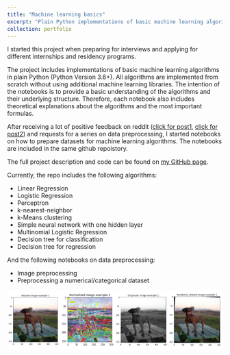 ```yaml
---
title: "Machine learning basics"
excerpt: "Plain Python implementations of basic machine learning algorithms <br/><img src='/images/decision_tree_predictions.png'>"
collection: portfolio
---
```


I started this project when preparing for interviews and applying for different internships and residency programs. 

The project includes implementations of basic machine learning algorithms in plain Python (Python Version 3.6+). All algorithms are implemented from scratch without using additional machine learning libraries. The intention of the notebooks is to provide a basic understanding of the algorithms and their underlying structure. Therefore, each notebook also includes theoretical explanations about the algorithms and the most important formulas.

After receiving a lot of positive feedback on reddit ([click for post1](https://www.reddit.com/r/MachineLearning/comments/83ohd5/p_basic_machine_learning_algorithms_in_plain/), [click for post2](https://www.reddit.com/r/Python/comments/83p1t1/basic_machine_learning_algorithms_in_plain_python/)) and requests for a series on data preprocessing, I started notebooks on how to prepare datasets for machine learning algorithms. The notebooks are included in the same github repoistory.

The full project description and code can be found on [my GitHub page](https://github.com/zotroneneis/ml_basics).

Currently, the repo includes the following algorithms:   
- Linear Regression
- Logistic Regression
- Perceptron
- k-nearest-neighbor
- k-Means clustering
- Simple neural network with one hidden layer
- Multinomial Logistic Regression
- Decision tree for classification
- Decision tree for regression
   
And the following notebooks on data preprocessing:   

- Image preprocessing
- Preprocessing a numerical/categorical dataset

![alt text](../images/image_preprocessing.png)

